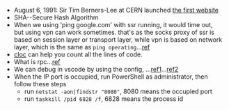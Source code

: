 - August 6, 1991: Sir Tim Berners-Lee at CERN launched [the first website](http://info.cern.ch/hypertext/WWW/TheProject.html)
- SHA--Secure Hash Algorithm
- When we using 'ping google.com' with ssr running, it would time out, but using vpn can work sometimes. that's as the socks proxy of ssr is based on session layer or transport layer, while vpn is based on network layer, which is the same as `ping operating`...[ref](https://my.oschina.net/u/4330033/blog/4532164)
- [cloc](https://github.com/AlDanial/cloc) can help you count all the lines of code.
- What is rpc...[ref](https://juejin.cn/post/6844903874562785294)
- We can debug in vscode by using the config, ...[ref1](https://gist.github.com/zixiCat/73b9343d09ef1a24d2d874923b375e0d)...[ref2](https://stackoverflow.com/questions/45592581/cannot-debug-in-vs-code-by-attaching-to-chrome)
- When the IP port is occupied, run PowerShell as administrator, then follow these steps
  - run `netstat -aon|findstr "8080"`, 8080 means the occupied port
  - run `taskkill /pid 6828 /f`, 6828 means the process id